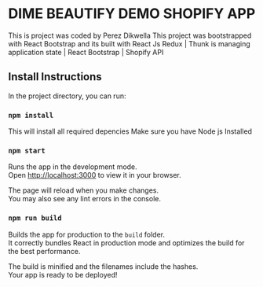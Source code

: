 # DIME BEAUTIFY DEMO SHOPIFY APP
This is project was coded by Perez Dikwella
This project was bootstrapped with React Bootstrap and its built with React Js
Redux | Thunk is managing application state | React Bootstrap | Shopify API


## Install Instructions

In the project directory, you can run:
### `npm install`
This will install all required depencies
Make sure you have Node js Installed

### `npm start`

Runs the app in the development mode.\
Open [http://localhost:3000](http://localhost:3000) to view it in your browser.

The page will reload when you make changes.\
You may also see any lint errors in the console.

### `npm run build`

Builds the app for production to the `build` folder.\
It correctly bundles React in production mode and optimizes the build for the best performance.

The build is minified and the filenames include the hashes.\
Your app is ready to be deployed!


